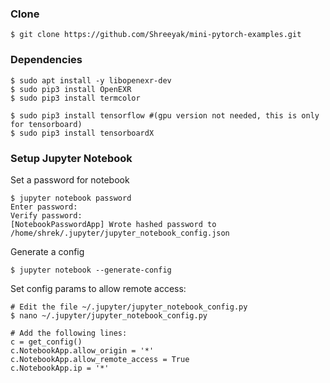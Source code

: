 
### Clone
```
$ git clone https://github.com/Shreeyak/mini-pytorch-examples.git
```

### Dependencies
```
$ sudo apt install -y libopenexr-dev
$ sudo pip3 install OpenEXR
$ sudo pip3 install termcolor

$ sudo pip3 install tensorflow #(gpu version not needed, this is only for tensorboard)
$ sudo pip3 install tensorboardX

```

### Setup Jupyter Notebook
Set a password for notebook
```
$ jupyter notebook password
Enter password:
Verify password:
[NotebookPasswordApp] Wrote hashed password to /home/shrek/.jupyter/jupyter_notebook_config.json
```
Generate a config
```
$ jupyter notebook --generate-config
```
Set config params to allow remote access:
```
# Edit the file ~/.jupyter/jupyter_notebook_config.py
$ nano ~/.jupyter/jupyter_notebook_config.py

# Add the following lines:
c = get_config()
c.NotebookApp.allow_origin = '*'
c.NotebookApp.allow_remote_access = True
c.NotebookApp.ip = '*'
```